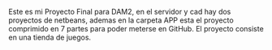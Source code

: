 Este es mi Proyecto Final para DAM2, en el servidor y cad hay dos proyectos de netbeans, ademas en la carpeta APP esta el proyecto comprimido en 7 partes para poder meterse en GitHub.
El proyecto consiste en una tienda de juegos.
